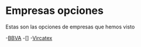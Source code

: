 # Empresas opciones

Estas son las opciones de empresas que hemos visto

-[BBVA](BBVA/BBVA.md)
-[]
-[Vircatex](Vircatex/Vircatex.md)